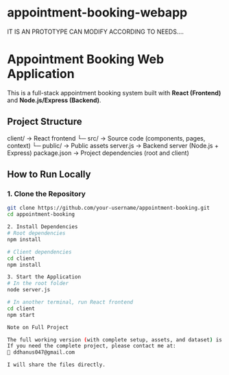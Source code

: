 # appointment-booking-webapp
IT IS AN PROTOTYPE CAN MODIFY ACCORDING TO NEEDS....

# Appointment Booking Web Application

This is a full-stack appointment booking system built with **React (Frontend)** and **Node.js/Express (Backend)**.

## Project Structure


client/ -> React frontend
└─ src/ -> Source code (components, pages, context)
└─ public/ -> Public assets
server.js -> Backend server (Node.js + Express)
package.json -> Project dependencies (root and client)


## How to Run Locally

### 1. Clone the Repository
```bash
git clone https://github.com/your-username/appointment-booking.git
cd appointment-booking

2. Install Dependencies
# Root dependencies
npm install

# Client dependencies
cd client
npm install

3. Start the Application
# In the root folder
node server.js

# In another terminal, run React frontend
cd client
npm start

Note on Full Project

The full working version (with complete setup, assets, and dataset) is around 500 MB and cannot be uploaded here.
If you need the complete project, please contact me at:
📧 ddhanus047@gmail.com

I will share the files directly.

